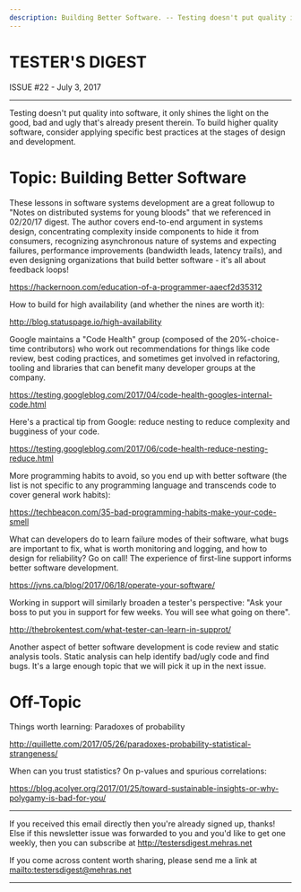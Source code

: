 ```yaml
---
description: Building Better Software. -- Testing doesn't put quality into software, it only shines the light on the good, bad and ugly that's already present therein. To build higher quality software, consider applying specific best practices at the stages of design and development.
---
```


TESTER'S DIGEST
===============
ISSUE #22 - July 3, 2017

---

Testing doesn't put quality into software, it only shines the light on the good, bad and ugly that's already present therein. To build higher quality software, consider applying specific best practices at the stages of design and development.

Topic: Building Better Software
===============================

These lessons in software systems development are a great followup to "Notes on distributed systems for young bloods" that we referenced in 02/20/17 digest. The author covers end-to-end argument in systems design, concentrating complexity inside components to hide it from consumers, recognizing asynchronous nature of systems and expecting failures, performance improvements (bandwidth leads, latency trails), and even designing organizations that build better software - it's all about feedback loops!

<https://hackernoon.com/education-of-a-programmer-aaecf2d35312>

How to build for high availability (and whether the nines are worth it):

<http://blog.statuspage.io/high-availability>

Google maintains a "Code Health" group (composed of the 20%-choice-time contributors) who work out recommendations for things like code review, best coding practices, and sometimes get involved in refactoring, tooling and libraries that can benefit many developer groups at the company.

<https://testing.googleblog.com/2017/04/code-health-googles-internal-code.html>

Here's a practical tip from Google: reduce nesting to reduce complexity and bugginess of your code.

<https://testing.googleblog.com/2017/06/code-health-reduce-nesting-reduce.html>

More programming habits to avoid, so you end up with better software (the list is not specific to any programming language and transcends code to cover general work habits):

<https://techbeacon.com/35-bad-programming-habits-make-your-code-smell>

What can developers do to learn failure modes of their software, what bugs are important to fix, what is worth monitoring and logging, and how to design for reliability? Go on call! The experience of first-line support informs better software development.

<https://jvns.ca/blog/2017/06/18/operate-your-software/>

Working in support will similarly broaden a tester's perspective: "Ask your boss to put you in support for few weeks. You will see what going on there".

<http://thebrokentest.com/what-tester-can-learn-in-supprot/>

Another aspect of better software development is code review and static analysis tools. Static analysis can help identify bad/ugly code and find bugs. It's a large enough topic that we will pick it up in the next issue.


Off-Topic
=========

Things worth learning: Paradoxes of probability

<http://quillette.com/2017/05/26/paradoxes-probability-statistical-strangeness/>

When can you trust statistics? On p-values and spurious correlations:

<https://blog.acolyer.org/2017/01/25/toward-sustainable-insights-or-why-polygamy-is-bad-for-you/>


---

If you received this email directly then you're already signed up, thanks! Else
if this newsletter issue was forwarded to you and you'd like to get one weekly,
then you can subscribe at <http://testersdigest.mehras.net>

If you come across content worth sharing, please send me a link at
<mailto:testersdigest@mehras.net>

---
